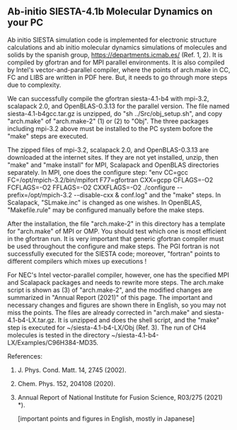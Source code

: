 ## Ab-initio SIESTA-4.1b Molecular Dynamics on your PC ##

Ab initio SIESTA simulation code is implemented for electronic structure calculations and ab initio molecular dynamics simulations of molecules and solids by the spanish group, https://departments.icmab.es/ (Ref. 1, 2). It is compiled by gfortran and for MPI parallel environments. It is also compiled by Intel's vector-and-parallel compiler, where the points of arch.make in CC, FC and LIBS are written in PDF here. But, it needs to go through more steps due to complexity.

We can successfully compile the gfortran siesta-4.1-b4 with mpi-3.2, scalapack 2.0, and OpenBLAS-0.3.13 for the parallel version. The file named siesta-4.1-b4gcc.tar.gz is unzipped, do "sh ../Src/obj_setup.sh", and copy "arch.make" of "arch.make-2" (1) or (2) to "Obj". The three packages including mpi-3.2 above must be installed to the PC system bofore the "make" steps are executed.

The zipped files of mpi-3.2, scalapack 2.0, and OpenBLAS-0.3.13 are downloaded at the internet sites. If they are not yet installed, unzip, then "make" and "make install" for MPI, Scalapack and OpenBLAS directories separately. In MPI, one does the configure step: "env CC=gcc FC=/opt/mpich-3.2/bin/mpifort F77=gfortran CXX=gcpp CFLAGS=-O2 FCFLAGS=-O2 FFLAGS=-O2 CXXFLAGS=-O2 ./configure --prefix=/opt/mpich-3.2 --disable-cxx & conf.log" and the "make" steps. In Scalapack, "SLmake.inc" is changed as one wishes. In OpenBLAS, "Makefile.rule" may be configured manually before the make steps. 

After the installation, the file "arch.make-2" in this directory has a template for "arch.make" of MPI or OMP. You should test which one is most efficient in the gfortran run.
It is very important that generic gfortran compiler must be used throughout the configure and make steps. The PGI fortran is not successfully executed for the SIESTA code; moreover, "fortran" points to different compilers which mixes up executions !

For NEC's Intel vector-parallel compiler, however, one has the specified MPI and Scalapack packages and needs to rewrite more steps. The arch.make script is shown as (3) of "arch.make-2", and the modified changes are summarized in "Annual Report (2021)" of this page. The important and necessary changes and figures are shown there in English, so you may not miss the points. The files are already corrected in "arch.make" and siesta-4.1-b4-LX.tar.gz. It is unzipped and does the shell script, and the "make" step is executed for ~/siesta-4.1-b4-LX/Obj (Ref. 3).
The run of CH4 molecules is tested in the directory ~/siesta-4.1-b4-LX/Examples/C96H384-MD35.

References:

1. J. Phys. Cond. Matt. 14, 2745 (2002).
2. Chem. Phys. 152, 204108 (2020).
3. Annual Report of National Institute for Fusion Science, R03/275 (2021) *).

   [important points and figures in English, mostly in Japanese]


